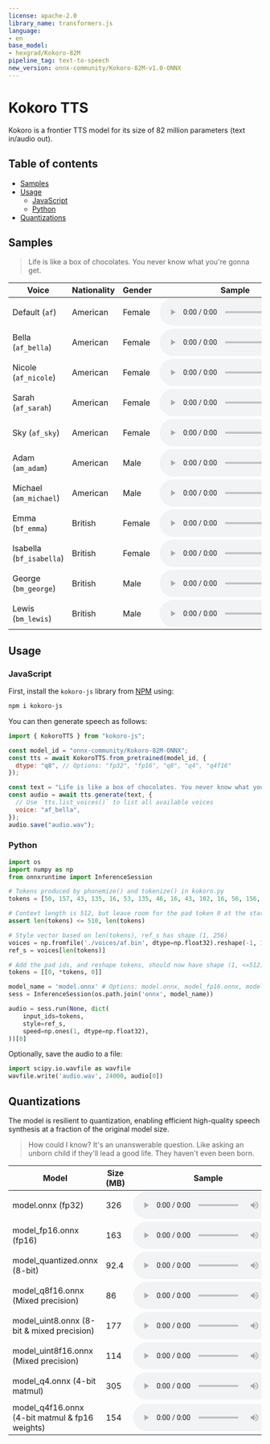```yaml
---
license: apache-2.0
library_name: transformers.js
language:
- en
base_model:
- hexgrad/Kokoro-82M
pipeline_tag: text-to-speech
new_version: onnx-community/Kokoro-82M-v1.0-ONNX
---
```


# Kokoro TTS

Kokoro is a frontier TTS model for its size of 82 million parameters (text in/audio out).

## Table of contents

- [Samples](#samples)
- [Usage](#usage)
  - [JavaScript](#javascript)
  - [Python](#python)
- [Quantizations](#quantizations)

## Samples


> Life is like a box of chocolates. You never know what you're gonna get.


| Voice                    | Nationality | Gender | Sample                                                                                                                                  |
|--------------------------|-------------|--------|-----------------------------------------------------------------------------------------------------------------------------------------|
| Default (`af`)           | American    | Female | <audio controls src="https://cdn-uploads.huggingface.co/production/uploads/61b253b7ac5ecaae3d1efe0c/C0_ZUcNSAxvMwpS8QbnKv.wav"></audio> |
| Bella (`af_bella`)       | American    | Female | <audio controls src="https://cdn-uploads.huggingface.co/production/uploads/61b253b7ac5ecaae3d1efe0c/B_q15Z_FXdgBP9-Hk9oKq.wav"></audio> |
| Nicole (`af_nicole`)     | American    | Female | <audio controls src="https://cdn-uploads.huggingface.co/production/uploads/61b253b7ac5ecaae3d1efe0c/sS8U5lQHkhgX7rwTmy-5w.wav"></audio> |
| Sarah (`af_sarah`)       | American    | Female | <audio controls src="https://cdn-uploads.huggingface.co/production/uploads/61b253b7ac5ecaae3d1efe0c/SokkBiqEqwxLLx_pqvf1p.wav"></audio> |
| Sky (`af_sky`)           | American    | Female | <audio controls src="https://cdn-uploads.huggingface.co/production/uploads/61b253b7ac5ecaae3d1efe0c/IzySGHUtl5mYeFxx1oaRf.wav"></audio> |
| Adam (`am_adam`)         | American    | Male   | <audio controls src="https://cdn-uploads.huggingface.co/production/uploads/61b253b7ac5ecaae3d1efe0c/9n6myE6--ZsEuF5xDv5eC.wav"></audio> |
| Michael (`am_michael`)   | American    | Male   | <audio controls src="https://cdn-uploads.huggingface.co/production/uploads/61b253b7ac5ecaae3d1efe0c/EPFciGtTU1YUXu8MAw7DX.wav"></audio> |
| Emma (`bf_emma`)         | British     | Female | <audio controls src="https://cdn-uploads.huggingface.co/production/uploads/61b253b7ac5ecaae3d1efe0c/AGEsXs-gyJq3dsyo7PjHo.wav"></audio> |
| Isabella (`bf_isabella`) | British     | Female | <audio controls src="https://cdn-uploads.huggingface.co/production/uploads/61b253b7ac5ecaae3d1efe0c/JEzrrXYJSDcmlEzI7tE0c.wav"></audio> |
| George (`bm_george`)     | British     | Male   | <audio controls src="https://cdn-uploads.huggingface.co/production/uploads/61b253b7ac5ecaae3d1efe0c/nsv4zKB4MX2TvXRxv504k.wav"></audio> |
| Lewis (`bm_lewis`)       | British     | Male   | <audio controls src="https://cdn-uploads.huggingface.co/production/uploads/61b253b7ac5ecaae3d1efe0c/g_mcBl2xTbQl0sbrpZt48.wav"></audio> |


## Usage

### JavaScript

First, install the `kokoro-js` library from [NPM](https://npmjs.com/package/kokoro-js) using:
```bash
npm i kokoro-js
```

You can then generate speech as follows:

```js
import { KokoroTTS } from "kokoro-js";

const model_id = "onnx-community/Kokoro-82M-ONNX";
const tts = await KokoroTTS.from_pretrained(model_id, {
  dtype: "q8", // Options: "fp32", "fp16", "q8", "q4", "q4f16"
});

const text = "Life is like a box of chocolates. You never know what you're gonna get.";
const audio = await tts.generate(text, {
  // Use `tts.list_voices()` to list all available voices
  voice: "af_bella",
});
audio.save("audio.wav");
```


### Python

```python
import os
import numpy as np
from onnxruntime import InferenceSession

# Tokens produced by phonemize() and tokenize() in kokoro.py
tokens = [50, 157, 43, 135, 16, 53, 135, 46, 16, 43, 102, 16, 56, 156, 57, 135, 6, 16, 102, 62, 61, 16, 70, 56, 16, 138, 56, 156, 72, 56, 61, 85, 123, 83, 44, 83, 54, 16, 53, 65, 156, 86, 61, 62, 131, 83, 56, 4, 16, 54, 156, 43, 102, 53, 16, 156, 72, 61, 53, 102, 112, 16, 70, 56, 16, 138, 56, 44, 156, 76, 158, 123, 56, 16, 62, 131, 156, 43, 102, 54, 46, 16, 102, 48, 16, 81, 47, 102, 54, 16, 54, 156, 51, 158, 46, 16, 70, 16, 92, 156, 135, 46, 16, 54, 156, 43, 102, 48, 4, 16, 81, 47, 102, 16, 50, 156, 72, 64, 83, 56, 62, 16, 156, 51, 158, 64, 83, 56, 16, 44, 157, 102, 56, 16, 44, 156, 76, 158, 123, 56, 4]

# Context length is 512, but leave room for the pad token 0 at the start & end
assert len(tokens) <= 510, len(tokens)

# Style vector based on len(tokens), ref_s has shape (1, 256)
voices = np.fromfile('./voices/af.bin', dtype=np.float32).reshape(-1, 1, 256)
ref_s = voices[len(tokens)]

# Add the pad ids, and reshape tokens, should now have shape (1, <=512)
tokens = [[0, *tokens, 0]]

model_name = 'model.onnx' # Options: model.onnx, model_fp16.onnx, model_quantized.onnx, model_q8f16.onnx, model_uint8.onnx, model_uint8f16.onnx, model_q4.onnx, model_q4f16.onnx
sess = InferenceSession(os.path.join('onnx', model_name))

audio = sess.run(None, dict(
    input_ids=tokens,
    style=ref_s,
    speed=np.ones(1, dtype=np.float32),
))[0]
```

Optionally, save the audio to a file:
```py
import scipy.io.wavfile as wavfile
wavfile.write('audio.wav', 24000, audio[0])
```

## Quantizations

The model is resilient to quantization, enabling efficient high-quality speech synthesis at a fraction of the original model size. 

> How could I know? It's an unanswerable question. Like asking an unborn child if they'll lead a good life. They haven't even been born.


| Model                                          | Size (MB) | Sample                                                                                                                                  |
|------------------------------------------------|-----------|-----------------------------------------------------------------------------------------------------------------------------------------|
| model.onnx (fp32)                              | 326       | <audio controls src="https://cdn-uploads.huggingface.co/production/uploads/61b253b7ac5ecaae3d1efe0c/njexBuqPzfYUvWgs9eQ-_.wav"></audio> |
| model_fp16.onnx (fp16)                         | 163       | <audio controls src="https://cdn-uploads.huggingface.co/production/uploads/61b253b7ac5ecaae3d1efe0c/8Ebl44hMQonZs4MlykExt.wav"></audio> |
| model_quantized.onnx (8-bit)                   | 92.4      | <audio controls src="https://cdn-uploads.huggingface.co/production/uploads/61b253b7ac5ecaae3d1efe0c/9SLOt6ETclZ4yRdlJ0VIj.wav"></audio> |
| model_q8f16.onnx (Mixed precision)             | 86        | <audio controls src="https://cdn-uploads.huggingface.co/production/uploads/61b253b7ac5ecaae3d1efe0c/gNDMqb33YEmYMbAIv_Grx.wav"></audio> |
| model_uint8.onnx (8-bit & mixed precision)     | 177       | <audio controls src="https://cdn-uploads.huggingface.co/production/uploads/61b253b7ac5ecaae3d1efe0c/tpOWRHIWwEb0PJX46dCWQ.wav"></audio> |
| model_uint8f16.onnx (Mixed precision)          | 114       | <audio controls src="https://cdn-uploads.huggingface.co/production/uploads/61b253b7ac5ecaae3d1efe0c/vtZhABzjP0pvGD7dRb5Vr.wav"></audio> |
| model_q4.onnx (4-bit matmul)                   | 305       | <audio controls src="https://cdn-uploads.huggingface.co/production/uploads/61b253b7ac5ecaae3d1efe0c/8FVn0IJIUfccEBWq8Fnw_.wav"></audio> |
| model_q4f16.onnx (4-bit matmul & fp16 weights) | 154       | <audio controls src="https://cdn-uploads.huggingface.co/production/uploads/61b253b7ac5ecaae3d1efe0c/7DrgWC_1q00s-wUJuG44X.wav"></audio> |